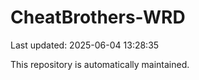 # CheatBrothers-WRD

Last updated: 2025-06-04 13:28:35

This repository is automatically maintained.
